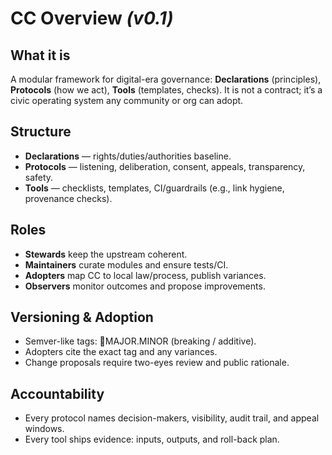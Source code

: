 # CC Overview _(v0.1)_

## What it is
A modular framework for digital-era governance: **Declarations** (principles), **Protocols** (how we act), **Tools**
(templates, checks). It is not a contract; it’s a civic operating system any community or org can adopt.

## Structure
- **Declarations** — rights/duties/authorities baseline.
- **Protocols** — listening, deliberation, consent, appeals, transparency, safety.
- **Tools** — checklists, templates, CI/guardrails (e.g., link hygiene, provenance checks).

## Roles
- **Stewards** keep the upstream coherent.
- **Maintainers** curate modules and ensure tests/CI.
- **Adopters** map CC to local law/process, publish variances.
- **Observers** monitor outcomes and propose improvements.

## Versioning & Adoption
- Semver-like tags: MAJOR.MINOR (breaking / additive).
- Adopters cite the exact tag and any variances.
- Change proposals require two-eyes review and public rationale.

## Accountability
- Every protocol names decision-makers, visibility, audit trail, and appeal windows.
- Every tool ships evidence: inputs, outputs, and roll-back plan.